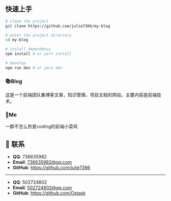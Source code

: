 ## 快速上手

```bash
# clone the project
git clone https://github.com/julie7366/my-blog

# enter the project directory
cd my-blog

# install dependency
npm install # or yarn install

# develop
npm run dev # or yarn dev
```


### 📚Blog
这是一个前端团队集博客文章，知识管理，项目文档的网站，主要内容是前端技术。

### 🐼Me
一群不怎么热爱coding的前端小菜鸡

## :email: 联系
- **QQ**: <a :href="qqUrl">736635982</a>
- **Email**:  <a href="mailto:736635982@qq.com">736635982@qq.com</a>
- **GitHub**: <https://github.com/julie7366>    
***
- **QQ**: <a :href="qqUrl">502724802</a>
- **Email**:  <a href="mailto:502724802@qq.com">502724802@qq.com</a>
- **GitHub**: <https://github.com/Ostask>
<script>
  export default {
    data(){
      return {
        qqUrl: 'tencent://message/?uin=736635982&Site=&Menu=yes'
      }
    },
    mounted(){
      const flag =  navigator.userAgent.match(/(phone|pad|pod|iPhone|iPod|ios|iPad|Android|Mobile|BlackBerry|IEMobile|MQQBrowser|JUC|Fennec|wOSBrowser|BrowserNG|WebOS|Symbian|Windows Phone)/i);
      if(flag){
        this.qqUrl = 'mqqwpa://im/chat?chat_type=wpa&uin=736635982&version=1&src_type=web&web_src=oicqzone.com'
      }
    }
  }
</script>